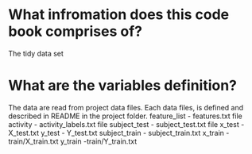 # What infromation does this code book comprises of?
The tidy data set
# What are the variables definition?
The data are read from project data files. Each data files, is defined and described in README in the project folder.
feature_list - features.txt file
activity - activity_labels.txt file
subject_test - subject_test.txt file
x_test - X_test.txt
y_test - Y_test.txt
subject_train - subject_train.txt
x_train - train/X_train.txt
y_train -train/Y_train.txt
